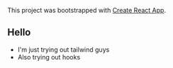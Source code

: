 This project was bootstrapped with
[Create React App](https://github.com/facebook/create-react-app).

## Hello

- I'm just trying out tailwind guys
- Also trying out hooks
